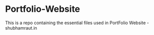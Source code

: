 # Portfolio-Website
This is a repo containing the essential files used in PortFolio Website - shubhamraut.in
